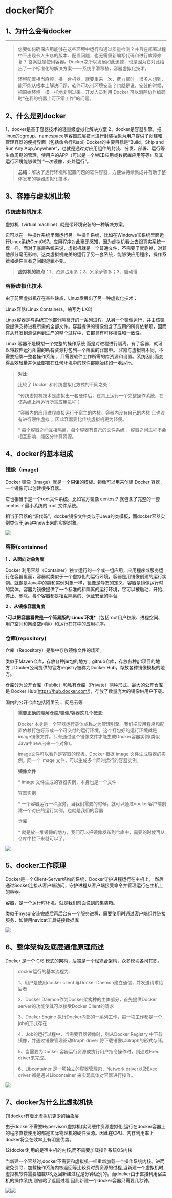 # docker简介

##  1、为什么会有docker

***

> 您要如何确保应用能够在这些环境中运行和通过质量检测？并且在部署过程中不出现令人头疼的版本、配置问题，也无需重新编写代码和进行故障修复？
> 答案就是使用容器。Docker之所以发展如此迅速，也是因为它对此给出了一个标准化的解决方案-----系统平滑移植，容器虚拟化技术。
>
> 环境配置相当麻烦，换一台机器，就要重来一次，费力费时。很多人想到，能不能从根本上解决问题，软件可以带环境安装？也就是说，安装的时候，把原始环境一模一样地复制过来。开发人员利用 Docker 可以消除协作编码时“在我的机器上可正常工作”的问题。



##  2、什么是到docker

1、docker是基于容器技术的轻量级虚拟化解决方案
2、docker是容器引擎，把linux的cgroup、namespace等容器底层技术进行封装抽象为用户提供了创建和管理容器的便捷界面（包括命令行和api)
Docker的主要目标是“Build，Ship and Run Any App,Anywhere”，也就是通过对应用组件的封装、分发、部署、运行等生命周期的管理，使用户的APP（可以是一个WEB应用或数据库应用等等）及其运行环境能够做到 “一次镜像，处处运行”。 

> **总结**：解决了运行环境和配置问题的软件容器，方便做持续集成并有助于整体发布的容器虚拟化技术。

## 3、容器与虚拟机比较

### 传统虚拟机技术

虚拟机（virtual machine）就是带环境安装的一种解决方案。 

它可以在一种操作系统里面运行另一种操作系统，比如在Windows10系统里面运行Linux系统CentOS7。应用程序对此毫无感知，因为虚拟机看上去跟真实系统一模一样，而对于底层系统来说，虚拟机就是一个普通文件，不需要了就删掉，对其他部分毫无影响。这类虚拟机完美的运行了另一套系统，能够使应用程序，操作系统和硬件三者之间的逻辑不变。 

> **虚拟机的缺点**：1、资源占用多；2、冗余步骤多；3、启动慢 

### 容器虚拟化技术

由于前面虚拟机存在某些缺点，Linux发展出了另一种虚拟化技术： 

Linux容器(Linux Containers，缩写为 LXC) 

Linux容器是与系统其他部分隔离开的一系列进程，从另一个镜像运行，并由该镜像提供支持进程所需的全部文件。容器提供的镜像包含了应用的所有依赖项，因而在从开发到测试再到生产的整个过程中，它都具有可移植性和一致性。 

Linux 容器不是模拟一个完整的操作系统 而是对进程进行隔离。有了容器，就可以将软件运行所需的所有资源打包到一个隔离的容器中。 容器与虚拟机不同，不需要捆绑一整套操作系统 ，只需要软件工作所需的库资源和设置。系统因此而变得高效轻量并保证部署在任何环境中的软件都能始终如一地运行。



> **对比**:
>
> 比较了 Docker 和传统虚拟化方式的不同之处：
>
> *传统虚拟机技术是虚拟出一套硬件后，在其上运行一个完整操作系统，在该系统上再运行所需应用进程； 
>
> *容器内的应用进程直接运行于宿主的内核，容器内没有自己的内核 且也没有进行硬件虚拟 。因此容器要比传统虚拟机更为轻便。 
>
> \* 每个容器之间互相隔离，每个容器有自己的文件系统 ，容器之间进程不会相互影响，能区分计算资源。 

## 4、docker的基本组成

###  镜像（image)

Docker 镜像（Image）就是一个**只读**的模板。镜像可以用来创建 Docker 容器，一个镜像可以创建很多容器。

它也相当于是一个root文件系统。比如官方镜像 centos:7 就包含了完整的一套 centos:7 最小系统的 root 文件系统。

相当于容器的“源代码”，docker镜像文件类似于Java的类模板，而docker容器实例类似于java中new出来的实例对象。

![](https://cdn.jsdelivr.net/gh/fhwlnetwork/blos_imgs/img/20220203114203.png)

### 容器(containner)

**1 、从面向对象角度**

Docker 利用容器（Container）独立运行的一个或一组应用，应用程序或服务运行在容器里面，容器就类似于一个虚拟化的运行环境，容器是用镜像创建的运行实例。就像是Java中的类和实例对象一样，镜像是静态的定义，容器是镜像运行时的实体。容器为镜像提供了一个标准的和隔离的运行环境，它可以被启动、开始、停止、删除。每个容器都是相互隔离的、保证安全的平台

**2 、从镜像容器角度**

***可以把容器看做是一个简易版的 Linux 环境\***（包括root用户权限、进程空间、用户空间和网络空间等）和运行在其中的应用程序。

### 仓库(repository)

仓库（Repository）是集中存放镜像文件的场所。

类似于Maven仓库，存放各种jar包的地方；github仓库，存放各种git项目的地方；Docker公司提供的官方registry被称为Docker Hub，存放各种镜像模板的地方。

仓库分为公开仓库（Public）和私有仓库（Private）两种形式。最大的公开仓库是 Docker Hub(https://hub.docker.com/)，存放了数量庞大的镜像供用户下载。

国内的公开仓库包括阿里云 、网易云等

>**需要正确的理解仓库/镜像/容器这几个概念**:
>
>Docker 本身是一个容器运行载体或称之为管理引擎。我们把应用程序和配置依赖打包好形成一个可交付的运行环境，这个打包好的运行环境就是image镜像文件。只有通过这个镜像文件才能生成Docker容器实例(类似Java中new出来一个对象)。
>
>image文件可以看作是容器的模板。Docker 根据 image 文件生成容器的实例。同一个 image 文件，可以生成多个同时运行的容器实例。
>
>**镜像文件**
>
>\*  image 文件生成的容器实例，本身也是一个文件
>
>容器实例
>
>\*  一个容器运行一种服务，当我们需要的时候，就可以通过docker客户端创建一个对应的运行实例，也就是我们的容器
>
>仓库
>
>\* 就是放一堆镜像的地方，我们可以把镜像发布到仓库中，需要的时候再从仓库中拉下来就可以了。
>
>

![](https://cdn.jsdelivr.net/gh/fhwlnetwork/blos_imgs/img/20220203115026.png)

## 5、docker工作原理

Docker是一个Client-Server结构的系统，Docker守护进程运行在主机上， 然后通过Socket连接从客户端访问，守护进程从客户端接受命令并管理运行在主机上的容器。 

容器，是一个运行时环境，就是我们前面说到的集装箱。

类似于mysql安装完成后再后台有一个服务进程，需要使用时通过客户端组件链接服务，如使用navicat工具链接数据库

![](https://cdn.jsdelivr.net/gh/fhwlnetwork/blos_imgs/img/202202031201393.png)



## 6、整体架构及底层通信原理简述

Docker 是一个 C/S 模式的架构，后端是一个松耦合架构，众多模块各司其职。 

> docker运行的基本流程为:
>
> 1、用户是使用docker client 与Docker Daemon建立通信，并发送请求给后者
>
> 2、Docker Daemon作为Docker架构种的主体部分，首先提供Docker server的功能使其可以接受Docker Client的请求
>
> 3、Docker Engine 执行Docker内部的一系列工作，每一项工作都是一个job的形式存在
>
> 4、Job的运行过程中，当需要容器镜像时，则从Docker Registry 中下载镜像，并通过镜像管理驱动Graph driver 将下载镜像以Graph的形式存储。
>
> 5、当需要为Docker 容器运行资源或执行用户指令操作时，则通过Exec driver来完成。
>
> 6、Libcontainer 是一项独立的容器管理包，Network driver以及Exec driver 都是通过Libcontainer 来实现具体对容器进行操作。

![](https://cdn.jsdelivr.net/gh/fhwlnetwork/blos_imgs/img/202202032205119.png)

## 7、docker为什么比虚拟机快

(1)docker有着比虚拟机更少的抽象层

  由于docker不需要Hypervisor(虚拟机)实现硬件资源虚拟化,运行在docker容器上的程序直接使用的都是实际物理机的硬件资源。因此在CPU、内存利用率上docker将会在效率上有明显优势。

(2)docker利用的是宿主机的内核,而不需要加载操作系统OS内核

  当新建一个容器时,docker不需要和虚拟机一样重新加载一个操作系统内核。进而避免引寻、加载操作系统内核返回等比较费时费资源的过程,当新建一个虚拟机时,虚拟机软件需要加载OS,返回新建过程是分钟级别的。而docker由于直接利用宿主机的操作系统,则省略了返回过程,因此新建一个docker容器只需要几秒钟。

![](https://cdn.jsdelivr.net/gh/fhwlnetwork/blos_imgs/img/202202032225391.png)![](https://cdn.jsdelivr.net/gh/fhwlnetwork/blos_imgs/img/202202032227588.png)

